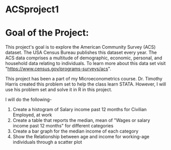 # ACSproject1
# Goal of the Project: 
This project's goal is to explore the American Community Survey (ACS) dataset. The USA Census Bureau publishes this dataset every year. The ACS data comprises a multitude of demographic, economic, personal, and household data relating to individuals. To learn more about this data set visit "https://www.census.gov/programs-surveys/acs". 

This project has been a part of my Microeconometrics course.  Dr. Timothy Harris created this problem set to help the class learn STATA. However, I will use his problem set and solve it in R in this project. 

I will do the following- 

1. Create a histogram of Salary income past 12 months for Civilian Employed, at work
2. Create a table that reports the median, mean of "Wages or salary income past 12 months" for different categories
3. Create a bar graph for the median income of each category
4. Show the Relationship between age and income for working-age individuals through a scatter plot

